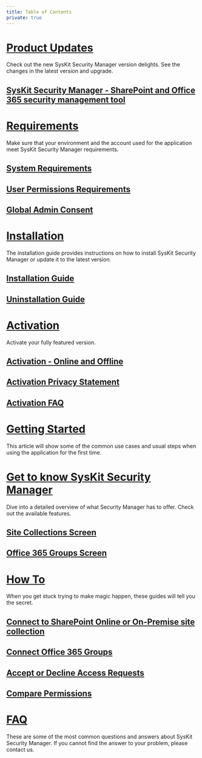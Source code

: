 ```yaml
---
title: Table of Contents
private: true
---
```


# [Product Updates](product-updates)
Check out the new SysKit Security Manager version delights. See the changes in the latest version and upgrade. 
## [SysKit Security Manager - SharePoint and Office 365 security management tool](security-manager-1-release-note.md)

# [Requirements](requirements)
Make sure that your environment and the account used for the application meet SysKit Security Manager requirements.
## [System Requirements](system-requirements.md)
## [User Permissions Requirements](user-permissions-requirements.md)
## [Global Admin Consent](global-admin-consent.md)

# [Installation](installation)
The installation guide provides instructions on how to install SysKit Security Manager or update it to the latest version.
## [Installation Guide](installation-guide.md)
## [Uninstallation Guide](uninstallation-guide.md)

# [Activation](activation)
Activate your fully featured version.
## [Activation - Online and Offline](online-offline-activation.md)
## [Activation Privacy Statement](activation-privacy-statement.md)
## [Activation FAQ](activation-faq.md)

# [Getting Started](getting-started)
This article will show some of the common use cases and usual steps when using the application for the first time.
## [](index.md)

# [Get to know SysKit Security Manager](get-to-know-security-manager)
Dive into a detailed overview of what Security Manager has to offer. Check out the available features.
## [Site Collections Screen](site-collections-screen.md)
## [Office 365 Groups Screen](office-365-groups-screen.md)

# [How To](how-to)
When you get stuck trying to make magic happen, these guides will tell you the secret. 
## [Connect to SharePoint Online or On-Premise site collection](connect-to-site-collection.md)
## [Connect Office 365 Groups](connect-office-365-groups.md)
## [Accept or Decline Access Requests](accept-decline-access-requests.md)
## [Compare Permissions](compare-permissions.md)

# [FAQ](faq)
These are some of the most common questions and answers about SysKit Security Manager. If you cannot find the answer to your problem, please contact us.
## [](index.md)
